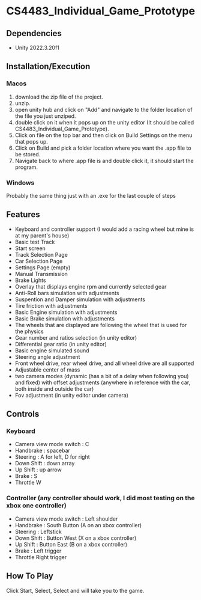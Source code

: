 # CS4483_Individual_Game_Prototype

## Dependencies
- Unity 2022.3.20f1

## Installation/Execution
### Macos
1. download the zip file of the project.
2. unzip.
3. open unity hub and click on "Add" and navigate to the folder location of the file you just unziped.
4. double click on it when it pops up on the unity editor (It should be called CS4483_Individual_Game_Prototype).
5. Click on file on the top bar and then click on Build Settings on the menu that pops up.
6. Click on Build and pick a folder location where you want the .app file to be stored.
7. Navigate back to where .app file is and double click it, it should start the program.

### Windows
Probably the same thing just with an .exe for the last couple of steps

## Features
- Keyboard and controller support (I would add a racing wheel but mine is at my parent's house)
- Basic test Track
- Start screen
- Track Selection Page
- Car Selection Page
- Settings Page (empty)
- Manual Transmission 
- Brake Lights
- Overlay that displays engine rpm and currently selected gear
- Anti-Roll bars simulation with adjustments
- Suspention and Damper simulation with adjustments
- Tire friction with adjustments 
- Basic Engine simulation with adjustments
- Basic Brake simulation with adjustments
- The wheels that are displayed are following the wheel that is used for the physics
- Gear number and ratios selection (in unity editor)
- Differential gear ratio (in unity editor)
- Basic engine simulated sound
- Steering angle adjustment 
- Front wheel drive, rear wheel drive, and all wheel drive are all supported
- Adjustable center of mass 
- two camera modes (dynamic (has a bit of a delay when following you) and fixed) with offset adjustments (anywhere in reference with the car, both inside and outside the car)
- Fov adjustment (in unity editor under camera)

## Controls
### Keyboard
- Camera view mode switch : C
- Handbrake : spacebar
- Steering : A for left, D for right
- Down Shift : down array
- Up Shift : up arrow
- Brake : S
- Throttle W

### Controller (any controller should work, I did most testing on the xbox one controller)
- Camera view mode switch : Left shoulder
- Handbrake : South Button (A on an xbox controller)
- Steering : Leftstick
- Down Shift : Button West (X on a xbox controller)
- Up Shift : Button East (B on a xbox controller)
- Brake : Left trigger
- Throttle Right trigger


## How To Play
Click Start, Select, Select and will take you to the game.




